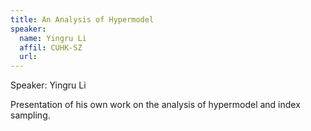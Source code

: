 ```yaml
---
title: An Analysis of Hypermodel
speaker:
  name: Yingru Li
  affil: CUHK-SZ
  url: 
---
```


Speaker: Yingru Li

Presentation of his own work on the analysis of hypermodel and index sampling.